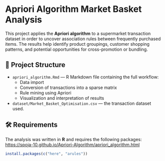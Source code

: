 # Apriori Algorithm Market Basket Analysis

This project applies the **Apriori algorithm** to a supermarket transaction dataset in order to uncover association rules between frequently purchased items. The results help identify product groupings, customer shopping patterns, and potential opportunities for cross-promotion or bundling.

## 📂 Project Structure
- `apriori_algorithm.Rmd` — R Markdown file containing the full workflow:
  - Data import
  - Conversion of transactions into a sparse matrix
  - Rule mining using Apriori
  - Visualization and interpretation of results
- `dataset/Market_Basket_Optimisation.csv` — the transaction dataset used.

## 🛠️ Requirements
The analysis was written in **R** and requires the following packages:
https://spoja-10.github.io/Apriori-Algorithm/apriori_algorithm.html
```r
install.packages(c("here", "arules"))


